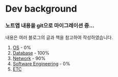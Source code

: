 # Dev background

### 노트앱 내용을 git으로 마이그레이션 중...  

내용은 여러 블로그의 글과 책을 참고하여 작성하였습니다.  

1. [OS](folder/OS) - 0%
2. [Database](folder/Database) - 100%
3. [Network](folder/Network) - 90%
4. [Software Engineering](folder/Software_Engineering) - 0%
5. [ETC](folder/etc)


<!-- 
Reference
- https://gyoogle.dev/blog/
 -->